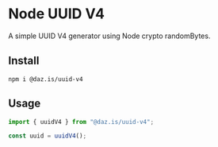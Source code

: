 # Node UUID V4

A simple UUID V4 generator using Node crypto randomBytes.

## Install 

    npm i @daz.is/uuid-v4

## Usage

```javascript
import { uuidV4 } from "@daz.is/uuid-v4";

const uuid = uuidV4();
```
